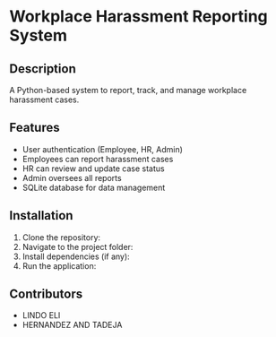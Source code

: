 # Workplace Harassment Reporting System

## Description
A Python-based system to report, track, and manage workplace harassment cases.

## Features
- User authentication (Employee, HR, Admin)
- Employees can report harassment cases
- HR can review and update case status
- Admin oversees all reports
- SQLite database for data management

## Installation
1. Clone the repository:
2. Navigate to the project folder:
3. Install dependencies (if any):
4. Run the application:

## Contributors
- LINDO ELI
- HERNANDEZ AND TADEJA